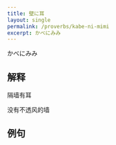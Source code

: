 ```yaml
---
title: 壁に耳
layout: single
permalink: /proverbs/kabe-ni-mimi
excerpt: かべにみみ
---
```


かべにみみ

## 解释

隔墙有耳

没有不透风的墙

## 例句

